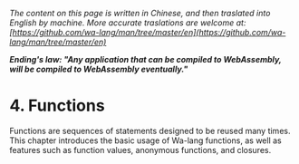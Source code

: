 *The content on this page is written in Chinese, and then traslated into English by machine. More accurate traslations are welcome at: [https://github.com/wa-lang/man/tree/master/en](https://github.com/wa-lang/man/tree/master/en)*

***Ending's law: "Any application that can be compiled to WebAssembly, will be compiled to WebAssembly eventually."***

# 4. Functions

Functions are sequences of statements designed to be reused many times. This chapter introduces the basic usage of Wa-lang functions, as well as features such as function values, anonymous functions, and closures.
